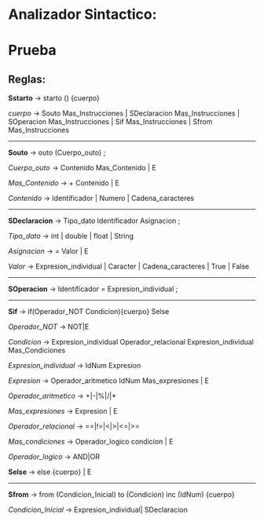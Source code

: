 # Analizador Sintactico:
# Prueba
## Reglas:

__Sstarto__ -> starto () {cuerpo}

_cuerpo_ -> Souto Mas_Instrucciones | 
	  SDeclaracion Mas_Instrucciones | 
	  SOperacion Mas_Instrucciones | 
	  Sif Mas_Instrucciones | 
	  Sfrom Mas_Instrucciones

---

__Souto__ -> outo (Cuerpo_outo) ;

_Cuerpo_outo_ -> Contenido Mas_Contenido | E

_Mas_Contenido_ -> + Contenido | E

_Contenido_ -> Identificador | Numero | Cadena_caracteres

---

__SDeclaracion__ -> Tipo_dato Identificador Asignacion ;

_Tipo_dato_ -> int | double | float | String 

_Asignacion_ -> = Valor | E

_Valor_ -> Expresion_individual | Caracter | Cadena_caracteres | True | False

---

__SOperacion__ -> Identificador = Expresion_individual ;

---

__Sif__ -> if(Operador_NOT Condicion){cuerpo} Selse

_Operador_NOT_ -> NOT|E

_Condicion_ -> Expresion_individual Operador_relacional Expresion_individual Mas_Condiciones

_Expresion_individual_ -> IdNum Expresion

_Expresion_ -> Operador_aritmetico IdNum Mas_expresiones | E

_Operador_aritmetico_ -> +|-|%|/|*

_Mas_expresiones_ -> Expresion | E

_Operador_relacional_ -> ==|!=|<|>|<=|>=

_Mas_condiciones_ -> Operador_logico condicion | E

_Operador_logico_ -> AND|OR

__Selse__ -> else {cuerpo} | E

---

__Sfrom__ -> from (Condicion_Inicial) to (Condicion) inc (IdNum) {cuerpo}

_Condicion_Inicial_ -> Expresion_individual| SDeclaracion
